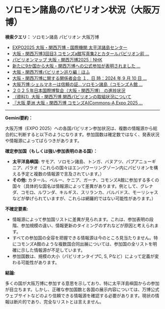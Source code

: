 # ソロモン諸島のパビリオン状況（大阪万博）

**検索クエリ：** ソロモン諸島 パビリオン 大阪万博

- [EXPO2025 大阪・関西万博 - 国際機関 太平洋諸島センター](https://pic.or.jp/featured_word/10255/)
- [大阪・関西万博3回目3 コモンズa館写真集2とカタールパビリオン前 ...](https://ameblo.jp/bomuu/entry-12895014892.html)
- [パビリオンマップ 大阪・関西万博2025｜NHK](https://www3.nhk.or.jp/news/special/osaka_expo/pavilion/)
- [新たに9か国から大阪・関西万博への公式参加が表明されました ...](https://www.expo2025.or.jp/news/news-20220531-01/)
- [大阪・関西万博パビリオン巡り編｜ほふ](https://note.com/matugeya/n/nedf39f8182d6)
- [大阪・関西万博に関する関係者会合 １．日 時：2024 年 9 月 10 日 ...](https://www.cas.go.jp/jp/seisaku/osaka_kansai_banpaku/pdf/r60910_siryou1.pdf)
- [大阪万博:シェルマネーは信頼の証…ソロモン諸島（コモンズＡ館 ...](https://www.yomiuri.co.jp/expo2025/now/20250523-OYO1T50009/)
- [２０２５年日本国際博覧会（大阪・関西万博） の進捗状況](https://www.cas.go.jp/jp/seisaku/expo_suisin_honbu/kankei_renraku/dai5/siryou1.pdf)
- [（資料1）大阪・関西万博 関西パビリオンの取組状況について](https://www.kouiki-kansai.jp/material/files/group/3/1-170shiryo1.pdf)
- [『大阪 夢洲 大阪・関西万博 コモンズA(Commons-A,Expo 2025 ...](https://4travel.jp/travelogue/11979428)


---

**Gemini要約：**

大阪万博（EXPO 2025）への各国パビリオン参加状況は、複数の情報源から総合的に判断すると以下のようになります。参加国数は確定数ではなく、発表状況や情報源によってばらつきがあります。


**確定参加国（もしくは強い参加表明のある国）：**

* **太平洋島嶼国:**  サモア、ソロモン諸島、トンガ、バヌアツ、パプアニューギニア、パラオ（これらの国々はエンパワーリングゾーン内にパビリオンを構える予定と複数の情報源で言及されています。）
* **その他:** カタール、ペルー、ケニア、ガーナ、コモンズA館に参加する多くの国々（具体的な国名は情報源によって差異があります。例として、グレナダ、コモロ、ルワンダ、キルギス、スリランカ、バルバドス、モーリシャスなどが挙げられていますが、これらは網羅的ではない可能性があります。）


**不確定要素:**

* 情報源によって参加国リストに差異が見られます。これは、参加表明の段階、参加規模の違い、情報更新のタイミングのずれなどが原因と考えられます。
* すべての参加国の全容を把握できる情報源は今のところ見当たりません。特にコモンズA館のような複数国合同出展については、参加国の全リストを明確に示した情報源が不足しています。
* 参加国数は、規模の大小（パビリオンタイプC, S, Pなど）によって定義が変わる可能性があります。


**結論:**

多くの国が大阪万博に参加する意思を示しており、特に太平洋島嶼国からの参加が目立ちます。しかし、正確な参加国数と各国の展示内容については、万博公式ウェブサイトなどのより信頼できる情報源を確認する必要があります。現状の情報は断片的であり、完全なリストとは言えません。

